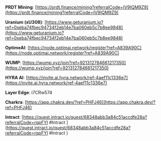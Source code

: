 **PRDT Mining**: [https://prdt.finance/mining?referralCode=IV9IQM9Z9](https://prdt.finance/mining?referralCode=IV9IQM9Z9)

**Uranium (xU308)**: [https://www.geturanium.io?ref=0xeba74fbec94734f2eb14e7ba060eb5c7b8ee9848](https://www.geturanium.io?ref=0xeba74fbec94734f2eb14e7ba060eb5c7b8ee9848)

**OptimeAI**: [https://node.optimai.network/register?ref=A839A90C](https://node.optimai.network/register?ref=A839A90C)

**WUMP**: [https://wump.xyz/join?ref=921312784661217350](https://wump.xyz/join?ref=921312784661217350)

**HYRA AI**: [https://invite.ai.hyra.network/ref-4aef11c1336e7](https://invite.ai.hyra.network/ref-4aef11c1336e7)

**Layer Edge**: i7CRw574

**Charkra**: [https://app.chakra.dev/?ref=PHFJ46](https://app.chakra.dev/?ref=PHFJ46)

**Intract**: [https://quest.intract.io/quest/68348abb3a84c51accdfe28a?referralCode=rqpFYI #Intract ](https://quest.intract.io/quest/68348abb3a84c51accdfe28a?referralCode=rqpFYI #Intract )
